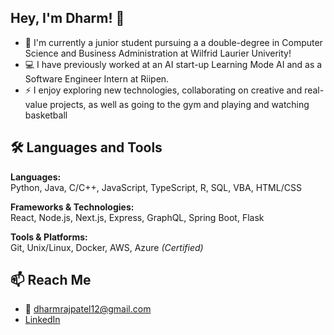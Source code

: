 ## Hey, I'm Dharm! 👋

<!--
**dharmp0/dharmp0** is a ✨ _special_ ✨ repository because its `README.md` (this file) appears on your GitHub profile.

Here are some ideas to get you started:

- 🔭 I’m currently working on ...
- 🌱 I’m currently learning ...
- 👯 I’m looking to collaborate on ...
- 🤔 I’m looking for help with ...
- 💬 Ask me about ...
- 📫 How to reach me: ...
- 😄 Pronouns: ...
- ⚡ Fun fact: ...
-->  

- 🔭 I'm currently a junior student pursuing a a double-degree in Computer Science and Business Administration at Wilfrid Laurier Univerity!
- 💻 I have previously worked at an AI start-up Learning Mode AI and as a Software Engineer Intern at Riipen. 
- ⚡ I enjoy exploring new technologies, collaborating on creative and real-value projects, as well as going to the gym and playing and watching basketball

## 🛠 Languages and Tools

**Languages:**  
Python, Java, C/C++, JavaScript, TypeScript, R, SQL, VBA, HTML/CSS

**Frameworks & Technologies:**  
React, Node.js, Next.js, Express, GraphQL, Spring Boot, Flask

**Tools & Platforms:**  
Git, Unix/Linux, Docker, AWS, Azure *(Certified)*

## 📫 Reach Me
- 📧 dharmrajpatel12@gmail.com  
- [LinkedIn](https://www.linkedin.com/in/dharmrajpatel)  

